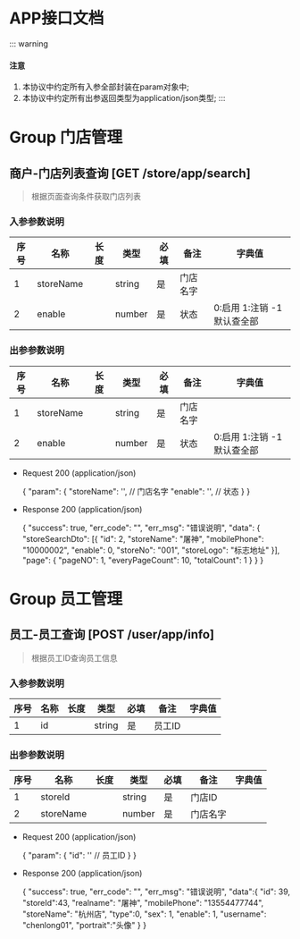 # APP接口文档

::: warning
#### <i class="fa fa-warning"></i> 注意
1. 本协议中约定所有入参全部封装在param对象中;
2. 本协议中约定所有出参返回类型为application/json类型;
:::

# Group 门店管理

## 商户-门店列表查询 [GET /store/app/search]
> 根据页面查询条件获取门店列表

### 入参参数说明
序号 | 名称 | 长度 | 类型 | 必填 | 备注 | 字典值
----|------|----|------|----|------|----
1 | storeName | | string | 是 | 门店名字 |
2 | enable | | number | 是 | 状态 | 0:启用 1:注销 -1默认查全部

### 出参参数说明
序号 | 名称 | 长度 | 类型 | 必填 | 备注 | 字典值
----|------|----|------|----|------|----
1 | storeName | | string | 是 | 门店名字 |
2 | enable | | number | 是 | 状态 | 0:启用 1:注销 -1默认查全部

+ Request 200 (application/json)

    {
        "param": {
            "storeName": '', // 门店名字
            "enable": '', // 状态
        }
    }

+ Response 200 (application/json)

    {
        "success": true,
        "err_code": "",
        "err_msg": "错误说明",
        "data": {
            "storeSearchDto": [{
                "id": 2,
                "storeName": "屠神",
                "mobilePhone": "10000002",
                "enable": 0,
                "storeNo": "001",
                "storeLogo": "标志地址"
            }],
            "page": {
                "pageNO": 1,
                "everyPageCount": 10,
                "totalCount": 1
            }
        }
    }
        
# Group 员工管理
 
## 员工-员工查询  [POST /user/app/info]
> 根据员工ID查询员工信息

### 入参参数说明
序号 | 名称 | 长度 | 类型 | 必填 | 备注 | 字典值
----|------|----|------|----|------|----
1 | id | | string | 是 | 员工ID |

### 出参参数说明
序号 | 名称 | 长度 | 类型 | 必填 | 备注 | 字典值
----|------|----|------|----|------|----
1 | storeId | | string | 是 | 门店ID |
2 | storeName | | number | 是 | 门店名字 |

+ Request 200 (application/json)

    {
        "param": {
            "id": '' // 员工ID
        }
    }
       
+ Response 200 (application/json)

    {
        "success": true,
        "err_code": "",
        "err_msg": "错误说明",
        "data":{
            "id": 39,
            "storeId":43,
            "realname": "屠神", 
            "mobilePhone": "13554477744",
            "storeName": "杭州店",
            "type":0,
            "sex": 1,
            "enable": 1,
            "username": "chenlong01",
            "portrait":"头像"
        }
    }
